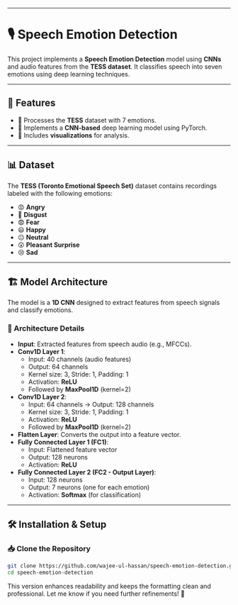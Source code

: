   ---

# 🎙️ Speech Emotion Detection  

This project implements a **Speech Emotion Detection** model using **CNNs** and audio features from the **TESS dataset**. It classifies speech into seven emotions using deep learning techniques.  

---

## 📌 Features  
- 📂 Processes the **TESS** dataset with 7 emotions.  
- 🧠 Implements a **CNN-based** deep learning model using PyTorch.  
- 🎨 Includes **visualizations** for analysis.  

---

## 📊 Dataset  
The **TESS (Toronto Emotional Speech Set)** dataset contains recordings labeled with the following emotions:  
- 😡 **Angry**  
- 🤢 **Disgust**  
- 😨 **Fear**  
- 😃 **Happy**  
- 😐 **Neutral**  
- 😲 **Pleasant Surprise**  
- 😢 **Sad**  

---

## 🏗️ Model Architecture  
The model is a **1D CNN** designed to extract features from speech signals and classify emotions.  

### 🔧 Architecture Details  
- **Input**: Extracted features from speech audio (e.g., MFCCs).  
- **Conv1D Layer 1**:  
  - Input: 40 channels (audio features)  
  - Output: 64 channels  
  - Kernel size: 3, Stride: 1, Padding: 1  
  - Activation: **ReLU**  
  - Followed by **MaxPool1D** (kernel=2)  
- **Conv1D Layer 2**:  
  - Input: 64 channels → Output: 128 channels  
  - Kernel size: 3, Stride: 1, Padding: 1  
  - Activation: **ReLU**  
  - Followed by **MaxPool1D** (kernel=2)  
- **Flatten Layer**: Converts the output into a feature vector.  
- **Fully Connected Layer 1 (FC1)**:  
  - Input: Flattened feature vector  
  - Output: 128 neurons  
  - Activation: **ReLU**  
- **Fully Connected Layer 2 (FC2 - Output Layer)**:  
  - Input: 128 neurons  
  - Output: 7 neurons (one for each emotion)  
  - Activation: **Softmax** (for classification)  

---

## 🛠️ Installation & Setup  

### 📥 Clone the Repository  
```bash
git clone https://github.com/wajee-ul-hassan/speech-emotion-detection.git
cd speech-emotion-detection
```  

This version enhances readability and keeps the formatting clean and professional. Let me know if you need further refinements! 🚀
